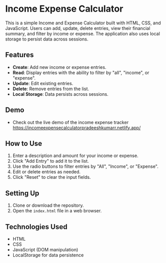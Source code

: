 # Income Expense Calculator

This is a simple Income and Expense Calculator built with HTML, CSS, and JavaScript. Users can add, update, delete entries, view their financial summary, and filter by income or expense. The application also uses local storage to persist data across sessions.

## Features

- **Create**: Add new income or expense entries.
- **Read**: Display entries with the ability to filter by "all", "income", or "expense".
- **Update**: Edit existing entries.
- **Delete**: Remove entries from the list.
- **Local Storage**: Data persists across sessions.

## Demo

- Check out the live demo of the income expense tracker https://incomeexpensecalculatorpradeeshkumarr.netlify.app/
  
## How to Use

1. Enter a description and amount for your income or expense.
2. Click "Add Entry" to add it to the list.
3. Use the radio buttons to filter entries by "All", "Income", or "Expense".
4. Edit or delete entries as needed.
5. Click "Reset" to clear the input fields.

## Setting Up

1. Clone or download the repository.
2. Open the `index.html` file in a web browser.

## Technologies Used

- HTML
- CSS
- JavaScript (DOM manipulation)
- LocalStorage for data persistence
